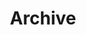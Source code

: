 ---
layout: page
title: Archive
permalink: /
include: "snippets/news.html"
sharing: false
published: true
---
